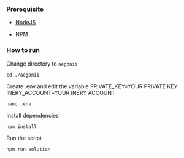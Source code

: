 ### Prerequisite

- [NodeJS](https://nodejs.org/en/)

- NPM



### How to run

Change directory to ```aegonii```

```shell
cd ./aegonii
```

Create .env and edit the variable
PRIVATE_KEY=YOUR PRIVATE KEY
INERY_ACCOUNT=YOUR INERY ACCOUNT

```shell
nano .env
```

Install dependencies

```shell
npm install
```

Run the script

```
npm run solution
```
